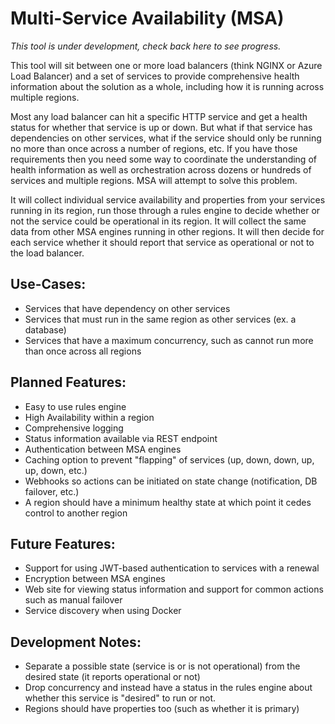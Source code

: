 # Multi-Service Availability (MSA)

*This tool is under development, check back here to see progress.*

This tool will sit between one or more load balancers (think NGINX or Azure Load Balancer) and a set of
services to provide comprehensive health information about the solution as a whole, including how it is
running across multiple regions.

Most any load balancer can hit a specific HTTP service and get a health status for whether that service
is up or down. But what if that service has dependencies on other services, what if the service should
only be running no more than once across a number of regions, etc. If you have those requirements then
you need some way to coordinate the understanding of health information as well as orchestration across
dozens or hundreds of services and multiple regions. MSA will attempt to solve this problem.

It will collect individual service availability and properties from your services running in its region,
run those through a rules engine to decide whether or not the service could be operational in its region.
It will collect the same data from other MSA engines running in other regions. It will then decide for
each service whether it should report that service as operational or not to the load balancer.

## Use-Cases:
* Services that have dependency on other services
* Services that must run in the same region as other services (ex. a database)
* Services that have a maximum concurrency, such as cannot run more than once across all regions

## Planned Features:
* Easy to use rules engine
* High Availability within a region
* Comprehensive logging
* Status information available via REST endpoint
* Authentication between MSA engines
* Caching option to prevent "flapping" of services (up, down, down, up, up, down, etc.)
* Webhooks so actions can be initiated on state change (notification, DB failover, etc.)
* A region should have a minimum healthy state at which point it cedes control to another region

## Future Features:
* Support for using JWT-based authentication to services with a renewal
* Encryption between MSA engines
* Web site for viewing status information and support for common actions such as manual failover
* Service discovery when using Docker

## Development Notes:
* Separate a possible state (service is or is not operational) from the desired state (it reports
operational or not)
* Drop concurrency and instead have a status in the rules engine about whether this service is "desired"
to run or not.
* Regions should have properties too (such as whether it is primary)